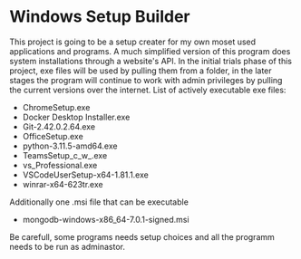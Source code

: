 # Windows Setup Builder

This project is going to be a setup creater for my own moset used applications and programs. 
A much simplified version of this program does system installations through a website's API. In the initial trials phase of this project, exe files will be used by pulling them from a folder, in the later stages the program will continue to work with admin privileges by pulling the current versions over the internet. 
List of actively executable exe files:
- ChromeSetup.exe
- Docker Desktop Installer.exe
- Git-2.42.0.2.64.exe
- OfficeSetup.exe
- python-3.11.5-amd64.exe
- TeamsSetup_c_w_.exe
- vs_Professional.exe
- VSCodeUserSetup-x64-1.81.1.exe
- winrar-x64-623tr.exe

Additionally one .msi file that can be executable
  - mongodb-windows-x86_64-7.0.1-signed.msi

 Be carefull, some programs needs setup choices and all the programm needs to be run as adminastor. 
 
  
